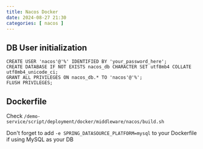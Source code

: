 ```yaml
---
title: Nacos Docker
date: 2024-08-27 21:30
categories: [ nacos ]
---
```




## DB User initialization

```mysql
CREATE USER 'nacos'@'%' IDENTIFIED BY 'your_password_here';
CREATE DATABASE IF NOT EXISTS nacos_db CHARACTER SET utf8mb4 COLLATE utf8mb4_unicode_ci;  
GRANT ALL PRIVILEGES ON nacos_db.* TO 'nacos'@'%';
FLUSH PRIVILEGES;
```



## Dockerfile

Check `/demo-service/script/deployment/docker/middleware/nacos/build.sh`

Don't forget to add `-e SPRING_DATASOURCE_PLATFORM=mysql` to your Dockerfile if using MySQL as your DB  